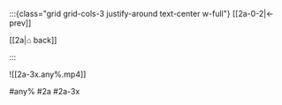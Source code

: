 :::{class="grid grid-cols-3 justify-around text-center w-full"}
[[2a-0-2|← prev]]

[[2a|⌂ back]]

<span/>

:::

![[2a-3x.any%.mp4]]

#any% #2a #2a-3x